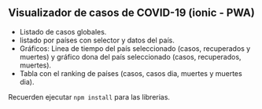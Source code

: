 ## Visualizador de casos de COVID-19 (ionic - PWA)

- Listado de casos globales.
- listado por países con selector y datos del país.
- Gráficos: Linea de tiempo del país seleccionado (casos, recuperados y muertes) y gráfico dona del país seleccionado (casos, recuperados, muertes).
- Tabla con el ranking de países (casos, casos dia, muertes y muertes dia).


Recuerden ejecutar ```npm install``` para las librerias.


